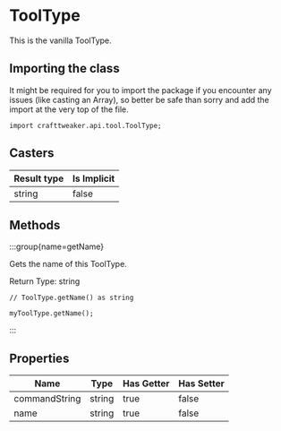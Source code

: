 # ToolType

This is the vanilla ToolType.

## Importing the class

It might be required for you to import the package if you encounter any issues (like casting an Array), so better be safe than sorry and add the import at the very top of the file.
```zenscript
import crafttweaker.api.tool.ToolType;
```


## Casters

| Result type | Is Implicit |
|-------------|-------------|
| string | false |

## Methods

:::group{name=getName}

Gets the name of this ToolType.

Return Type: string

```zenscript
// ToolType.getName() as string

myToolType.getName();
```

:::


## Properties

| Name | Type | Has Getter | Has Setter |
|------|------|------------|------------|
| commandString | string | true | false |
| name | string | true | false |

